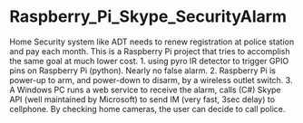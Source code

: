 # Raspberry_Pi_Skype_SecurityAlarm
Home Security system like ADT needs to renew registration at police station and pay each month. This is a Raspberry Pi   project that tries to accomplish the same goal at much lower cost. 1. using pyro IR detector to trigger GPIO pins on   Raspberry Pi (python). Nearly no false alarm. 2.  Raspberry Pi is power-up to arm, and power-down to disarm, by a wireless outlet   switch. 3. A Windows PC runs a web service to receive the alarm, calls (C#) Skype API (well maintained by Microsoft) to send IM   (very fast, 3sec delay) to cellphone. By checking home cameras, the user can decide to call police.
